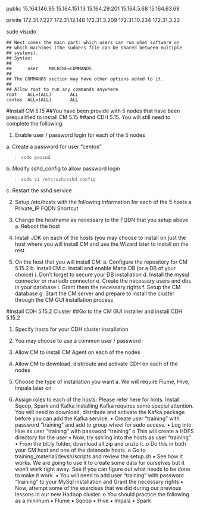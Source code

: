 public
15.164.146.95
15.164.151.13
15.164.29.201
15.164.5.68
15.164.63.69

privite
172.31.7.227
172.31.12.148
172.31.3.209
172.31.10.234
172.31.3.22

sudo visudo
```
## Next comes the main part: which users can run what software on
## which machines (the sudoers file can be shared between multiple
## systems).
## Syntax:
##
##      user    MACHINE=COMMANDS
##
## The COMMANDS section may have other options added to it.
##
## Allow root to run any commands anywhere
root    ALL=(ALL)       ALL
centos  ALL=(ALL)       ALL
```

#Install CM 5.15
##You have been provide with 5 nodes that have been prequalified to install CM 5.15
##and CDH 5.15. You will still need to complete the following:

1. Enable user / password login for each of the 5 nodes

a. Create a password for user “centos”
> ```
> sudo passwd
> ```

b. Modify sshd_config to allow password login
> ```
> sudo vi /etc/ssh/sshd_config
> ```

c. Restart the sshd.service

2. Setup /etc/hosts with the following information for each of the 5 hosts
a. Private_IP FQDN Shortcut

3. Change the hostname as necessary to the FQDN that you setup above
a. Reboot the host

4. Install JDK on each of the hosts (you may choose to install on just the host
where you will install CM and use the Wizard later to install on the rest

5. On the host that you will install CM:
a. Configure the repository for CM 5.15.2
b. Install CM
c. Install and enable Maria DB (or a DB of your choice)
i. Don’t forget to secure your DB installation
d. Install the mysql connector or mariadb connector
e. Create the necessary users and dbs in your database
i. Grant them the necessary rights
f. Setup the CM database
g. Start the CM server and prepare to install the cluster through the CM
GUI installation process

#Install CDH 5.15.2 Cluster
##Go to the CM GUI installer and install CDH 5.15.2

1. Specify hosts for your CDH cluster installation

2. You may choose to use a common user / password

3. Allow CM to install CM Agent on each of the nodes

4. Allow CM to download, distribute and activate CDH on each of the nodes

5. Choose the type of installation you want
a. We will require Flume, Hive, Impala later on

6. Assign roles to each of the hosts: Please refer here for hints.
Install Sqoop, Spark and Kafka
Installing Kafka requires some special attention. You will need to download,
distribute and activate the Kafka package before you can add the Kafka service.
• Create user “training” with password “training” and add to group wheel for sudo
access.
• Log into Hue as user “training” with password “training”
o This will create a HDFS directory for the user
• Now, try ssh’ing into the hosts as user “training”
• From the bit.ly folder, download all.zip and unzip it.
o Do this in both your CM host and one of the datanode hosts.
o Go to training_material/devsh/scripts and review the setup.sh
▪ See how it works. We are going to use it to create some data for
ourselves but it won’t work right away. See if you can figure out what
needs to be done to make it work.
▪ You will need to add user “training” with password “training” to your
MySql installation and Grant the necessary rights
• Now, attempt some of the exercises that we did during our previous lessons in our
new Hadoop cluster.
o You should practice the following as a minimum
▪ Flume
▪ Sqoop
▪ Hive
▪ Impala
▪ Spark